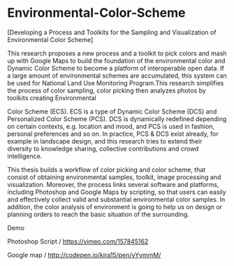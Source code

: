 # Environmental-Color-Scheme
[Developing a Process and Toolkits for the Sampling and Visualization of Environmental Color Scheme]

This research proposes a new process and a toolkit to pick colors and mash up with Google Maps to build the foundation of the environmental color and Dynamic Color Scheme to become a platform of interoperable open data. If a large amount of environmental schemes are accumulated, this system can be used for National Land Use Monitoring Program.This research simplifies the process of color sampling,
color picking then analyzes photos by toolkits creating Environmental 

Color Scheme (ECS). ECS is a type of Dynamic Color Scheme (DCS) and Personalized Color Scheme (PCS). DCS is dynamically redefined depending on certain contexts, e.g. location and mood, and PCS is used in fashion, personal preferences and so on. In practice, PCS & DCS exist already, for example in landscape design, and this research tries to extend their diversity to knowledge sharing, collective contributions and crowd intelligence.

This thesis builds a workflow of color picking and color scheme, that consist of obtaining environmental samples, toolkit, image processing and visualization. Moreover, the process links several software and platforms, including Photoshop and Google Maps by scripting, so that users can easily and effectively collect valid and substantial environmental color samples. In addition, the color analysis of environment is going to help us on design or planning orders to reach the basic situation of the surrounding.


Demo

Photoshop Script / https://vimeo.com/157845162

Google map / http://codepen.io/kira15/pen/yYvmmM/
